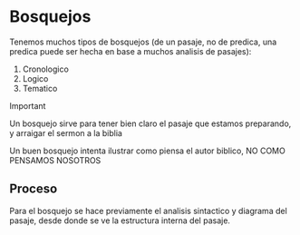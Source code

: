# Bosquejos

Tenemos muchos tipos de bosquejos (de un pasaje, no de predica, una predica puede ser hecha en base a muchos analisis de pasajes):

1. Cronologico
2. Logico
3. Tematico

> [!IMPORTANT]
> Un bosquejo sirve para tener bien claro el pasaje que estamos preparando,
> y arraigar el sermon a la biblia
>
> Un buen bosquejo intenta ilustrar como piensa el autor biblico, NO COMO
> PENSAMOS NOSOTROS

## Proceso

Para el bosquejo se hace previamente el analisis sintactico y diagrama del
pasaje, desde donde se ve la estructura interna del pasaje.
